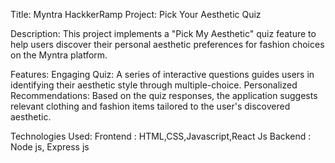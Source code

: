 Title: Myntra HackkerRamp Project: Pick Your Aesthetic Quiz

Description:
This project implements a "Pick My Aesthetic" quiz feature to help users discover their personal aesthetic preferences for fashion choices on the Myntra platform.

Features:
Engaging Quiz: A series of interactive questions guides users in identifying their aesthetic style through multiple-choice.
Personalized Recommendations: Based on the quiz responses, the application suggests relevant clothing and fashion items tailored to the user's discovered aesthetic.

Technologies Used:
Frontend : HTML,CSS,Javascript,React Js
Backend : Node js, Express js
